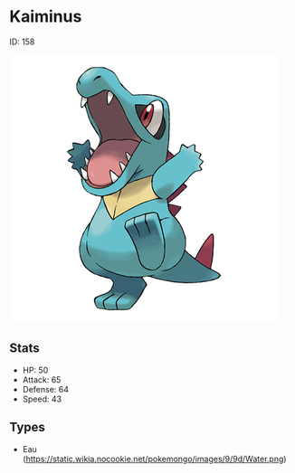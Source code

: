# Kaiminus


ID: 158

![](https://raw.githubusercontent.com/PokeAPI/sprites/master/sprites/pokemon/other/official-artwork/158.png "Kaiminus")

## Stats


 - HP: 50
 - Attack: 65
 - Defense: 64
 - Speed: 43

## Types


 - Eau (https://static.wikia.nocookie.net/pokemongo/images/9/9d/Water.png)
